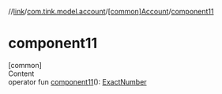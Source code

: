 //[link](../../index.md)/[com.tink.model.account](../index.md)/[[common]Account](index.md)/[component11](component11.md)



# component11  
[common]  
Content  
operator fun [component11](component11.md)(): [ExactNumber](../../com.tink.model.misc/[common]-exact-number/index.md)  



